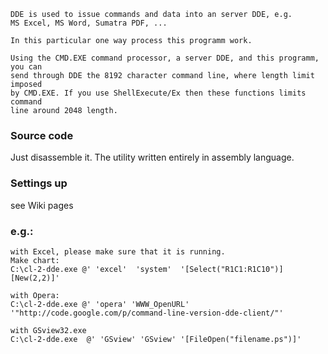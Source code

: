 
```
DDE is used to issue commands and data into an server DDE, e.g.
MS Excel, MS Word, Sumatra PDF, ...

In this particular one way process this programm work.

Using the CMD.EXE command processor, a server DDE, and this programm, you can
send through DDE the 8192 character command line, where length limit imposed
by CMD.EXE. If you use ShellExecute/Ex then these functions limits command
line around 2048 length.
```

### Source code ###
Just disassemble it. The utility written entirely in assembly language.
### Settings up ###
see Wiki pages
### e.g.: ###
```
with Excel, please make sure that it is running.
Make chart:
C:\cl-2-dde.exe @' 'excel'  'system'  '[Select("R1C1:R1C10")][New(2,2)]'

with Opera:
C:\cl-2-dde.exe @' 'opera' 'WWW_OpenURL' '"http://code.google.com/p/command-line-version-dde-client/"'

with GSview32.exe
C:\cl-2-dde.exe  @' 'GSview' 'GSview' '[FileOpen("filename.ps")]'

```